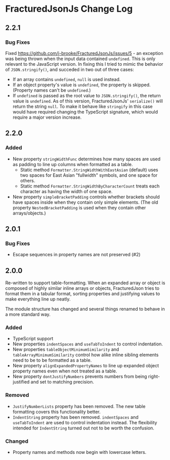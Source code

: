 # FracturedJsonJs Change Log

## 2.2.1

### Bug Fixes

Fixed https://github.com/j-brooke/FracturedJsonJs/issues/5 - an exception was being thrown when the input data contained `undefined`.  This is only relevant to the JavaScript version.  In fixing this I tried to mimic the behavior of `JSON.stringify()`, and succeded in two out of three cases:

* If an array contains `undefined`, `null` is used instead.
* If an object property's value is `undefined`, the property is skipped.  (Property names can't be `undefined`.)
* If `undefined` is passed as the root value to `JSON.stringify()`, the return value is `undefined`.  As of this version, FracturedJsonJs' `serialize()` will return the string `null`.  To make it behave like `stringify` in this case would have required changing the TypeScript signature, which would require a major version increase.

## 2.2.0

### Added

* New property `stringWidthFunc` determines how many spaces are used as padding to line up columns when formatted as a table.
    * Static method `Formatter.StringWidthWithEastAsian` (default) uses two spaces for East Asian "fullwidth" symbols, and one space for others.
    * Static method `Formatter.StringWidthByCharacterCount` treats each character as having the width of one space.
* New property `simpleBracketPadding` controls whether brackets should have spaces inside when they contain only simple elements.  (The old property `NestedBracketPadding` is used when they contain other arrays/objects.)

## 2.0.1

### Bug Fixes

* Escape sequences in property names are not preserved (#2)

## 2.0.0

Re-written to support table-formatting.  When an expanded array or object is composed of highly similar inline arrays or objects, FracturedJson tries to format them in a tabular format, sorting properties and justifying values to make everything line up neatly.

The module structure has changed and several things renamed to behave in a more standard way.

### Added

* TypeScript support
* New properties `indentSpaces` and `useTabToIndent` to control indentation.
* New properties `tableObjectMinimumSimilarity` and `tableArrayMinimumSimilarity` control how alike inline sibling elements need to be to be formatted as a table.
* New property `alignExpandedPropertyNames` to line up expanded object property names even when not treated as a table.
* New property `dontJustifyNumbers` prevents numbers from being right-justified and set to matching precision.

### Removed

* `JustifyNumberLists` property has been removed.  The new table formatting covers this functionality better.
* `IndentString` property has been removed.  `indentSpaces` and `useTabToIndent` are used to control indentation instead.  The flexibility intended for `IndentString` turned out not to be worth the confusion.

### Changed

* Property names and methods now begin with lowercase letters.

